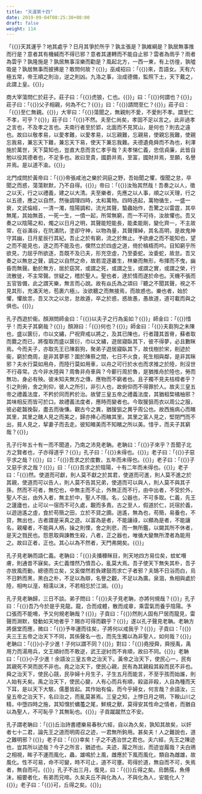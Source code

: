```yaml
---
title: "天運第十四"
date: 2019-09-04T08:25:38+08:00
draft: false
weight: 114
---
```




「{{<span secondary>}}天其運乎？地其處乎？日月其爭於所乎？孰主張是？孰維綱是？孰居無事推而行是？意者其有機緘而不得已邪？意者其運轉而不能自止邪？雲者為雨乎？雨者為雲乎？孰隆施是？孰居無事淫樂而勸是？風起北方，一西一東，有上彷徨，孰噓吸是？孰居無事而披拂是？敢問何故？{{</span>}}」巫咸祒曰：「{{<span secondary>}}來，吾語女。天有六極五常，帝王順之則治，逆之則凶。九洛之事，治成德備，監照下土，天下戴之，此謂上皇。{{</span>}}」


商大宰蕩問仁於莊子。莊子曰：「{{<span secondary>}}虎狼，仁也。{{</span>}}」曰：「{{<span secondary>}}何謂也？{{</span>}}」莊子曰：「{{<span secondary>}}父子相親，何為不仁？{{</span>}}」曰：「{{<span secondary>}}請問至仁？{{</span>}}」莊子曰：「{{<span secondary>}}至仁無親。{{</span>}}」大宰曰：「{{<span secondary>}}蕩聞之，無親則不愛，不愛則不孝。謂至仁不孝，可乎？{{</span>}}」莊子曰：「{{<span secondary>}}不然。夫至仁尚矣，孝固不足以言之。此非過孝之言也，不及孝之言也。夫南行者至於郢，北面而不見冥山，是何也？則去之遠也。故曰以敬孝易，以愛孝難，以愛孝易，以忘親難，忘親易，使親忘我難，使親忘我易，兼忘天下難，兼忘天下易，使天下兼忘我難。夫德遺堯舜而不為也，利澤施於萬世，天下莫知也，豈直大息而言仁孝乎哉？夫孝悌仁義，忠信貞廉，此皆自勉以役其德者也，不足多也。故曰至貴，國爵并焉，至富，國財并焉，至願，名譽并焉。是以道不渝。{{</span>}}」


北門成問於黃帝曰：「{{<span secondary>}}帝張咸池之樂於洞庭之野，吾始聞之懼，復聞之怠，卒聞之而惑，蕩蕩默默，乃不自得。{{</span>}}」帝曰：「{{<span secondary>}}汝殆其然哉！吾奏之以人，徵之以天，行之以禮義，建之以大清。夫至樂者，先應之以人事，順之以天理，行之以五德，應之以自然，然後調理四時，太和萬物。四時迭起，萬物循生，一盛一衰，文武倫經，一清一濁，陰陽調和，流光其聲，蟄蟲始作，吾驚之以雷霆，其卒無尾，其始無首，一死一生，一僨一起，所常無窮，而一不可待，汝故懼也。吾又奏之以陰陽之和，燭之以日月之明，其聲能短能長，能柔能剛，變化齊一，不主故常，在谷滿谷，在阬滿阬，塗卻守神，以物為量，其聲揮綽，其名高明，是故鬼神守其幽，日月星辰行其紀。吾止之於有窮，流之於無止。予欲慮之而不能知也，望之而不能見也，逐之而不能及也，儻然立於四虛之道，倚於槁梧而吟。目知窮乎所欲見，力屈乎所欲逐，吾既不及已夫，形充空虛，乃至委蛇。汝委蛇，故怠。吾又奏之以無怠之聲，調之以自然之命，故若混逐叢生，林樂而無形，布揮而不曳，幽昏而無聲。動於無方，居於窈冥，或謂之死，或謂之生，或謂之實，或謂之榮，行流散徙，不主常聲。世疑之，稽於聖人。聖也者，達於情而遂於命也。天機不張而五官皆備，此之謂天樂，無言而心說。故有焱氏為之頌曰『聽之不聞其聲，視之不見其形，充滿天地，苞裹六極』。汝欲聽之而無接焉，而故惑也。樂也者，始於懼，懼故祟，吾又次之以怠，怠故遁，卒之於惑，惑故愚，愚故道，道可載而與之俱也。{{</span>}}」


孔子西遊於衞。顏淵問師金曰：「{{<span secondary>}}以夫子之行為奚如？{{</span>}}」師金曰：「{{<span secondary>}}惜乎！而夫子其窮哉？{{</span>}}」顏淵曰：「{{<span secondary>}}何也？{{</span>}}」師金曰：「{{<span secondary>}}夫芻狗之未陳也，盛以篋衍，巾以文繡，尸祝齊戒以將之，及其已陳也，行者踐其首脊，蘇者取而爨之而已，將復取而盛以篋衍，巾以文繡，遊居寢臥其下，彼不得夢，必且數眯焉。今而夫子，亦取先王已陳芻狗，聚弟子遊居寢臥其下，故伐樹於宋，削迹於衞，窮於商周，是非其夢邪？圍於陳蔡之間，七日不火食，死生相與鄰，是非其眯邪？夫水行莫如用舟，而陸行莫如用車，以舟之可行於水也而求推之於陸，則沒世不行尋常。古今非水陸與？周魯非舟車與？今蘄行周於魯，是猶推舟於陸也，勞而無功，身必有殃。彼未知夫無方之傳，應物而不窮者也。且子獨不見夫桔槹者乎？引之則俯，舍之則仰，彼人之所引，非引人也，故俯仰而不得罪於人。故夫三皇五帝之禮義法度，不矜於同而矜於治。故譬三皇五帝之禮義法度，其猶柤棃橘柚邪？其味相反而皆可於口。故禮義法度者，應時而變者也。今取猨狙而衣以周公之服，彼必齕齧挽裂，盡去而後慊。觀古今之異，猶猨狙之異乎周公也。故西施病心而矉其里，其里之醜人見之而美之，歸亦捧心而矉其里。其里之富人見之，堅閉門而不出，貧人見之，挈妻子而去走。彼知矉美而不知矉之所以美。惜乎，而夫子其窮哉？{{</span>}}」


孔子行年五十有一而不聞道，乃南之沛見老聃。老聃曰：「{{<span secondary>}}子來乎？吾聞子北方之賢者也，子亦得道乎？{{</span>}}」孔子曰：「{{<span secondary>}}未得也。{{</span>}}」老子曰：「{{<span secondary>}}子惡乎求之哉？{{</span>}}」曰：「{{<span secondary>}}吾求之於度數，五年而未得也。{{</span>}}」老子曰：「{{<span secondary>}}子又惡乎求之哉？{{</span>}}」曰：「{{<span secondary>}}吾求之於陰陽，十有二年而未得也。{{</span>}}」老子曰：「{{<span secondary>}}然。使道而可獻，則人莫不獻之於其君，使道而可進，則人莫不進之於其親，使道而可以告人，則人莫不告其兄弟，使道而可以與人，則人莫不與其子孫，然而不可者，無佗也，中無主而不止，外無正而不行，由中出者，不受於外，聖人不出，由外入者，無主於中，聖人不隱。名，公器也，不可多取。仁義，先王之蘧廬也，止可以一宿而不可久處，覯而多責。古之至人，假道於仁，託宿於義，以遊逍遙之虛，食於苟簡之田，立於不貸之圃。逍遙，無為也，苟簡，易養也，不貸，無出也，古者謂是采真之遊。以富為是者，不能讓祿，以顯為是者，不能讓名，親權者，不能與人柄，操之則慄，舍之則悲，而一無所鑑，以闚其所不休者，是天之戮民也。怨恩取與諫教生殺，八者，正之器也，唯循大變無所湮者為能用之。故曰正者，正也。其心以為不然者，天門弗開矣。{{</span>}}」


孔子見老聃而語仁義。老聃曰：「{{<span secondary>}}夫播穅眯目，則天地四方易位矣，蚊虻噆膚，則通昔不寐矣。夫仁義憯然乃憤吾心，亂莫大焉。吾子使天下無失其朴，吾子亦放風而動，總德而立矣，又奚傑然若負建鼓而求亡子者邪？夫鵠不日浴而白，烏不日黔而黑，黑白之朴，不足以為辯，名譽之觀，不足以為廣。泉涸，魚相與處於陸，相呴以溼，相濡以沫，不若相忘於江湖。{{</span>}}」


孔子見老聃歸，三日不談。弟子問曰：「{{<span secondary>}}夫子見老聃，亦將何規哉？{{</span>}}」孔子曰：「{{<span secondary>}}吾乃今於是乎見龍。龍，合而成體，散而成章，乘雲氣而養乎陰陽。予口張而不能嗋，予又何規老聃哉？{{</span>}}」子貢曰：「{{<span secondary>}}然則人固有尸居而龍見，雷聲而淵默，發動如天地者乎？賜亦可得而觀乎？{{</span>}}」遂以孔子聲見老聃。老聃方將倨堂而應，微曰：「{{<span secondary>}}予年運而往矣，子將何以戒我乎？{{</span>}}」子貢曰：「{{<span secondary>}}夫三王五帝之治天下不同，其係聲名一也，而先生獨以為非聖人，如何哉？{{</span>}}」老聃曰：「{{<span secondary>}}小子少進！子何以謂不同？{{</span>}}」對曰：「{{<span secondary>}}堯授舜，舜授禹，禹用力而湯用兵，文王順紂而不敢逆，武王逆紂而不肯順，故曰不同。{{</span>}}」老聃曰：「{{<span secondary>}}小子少進！余語汝三皇五帝之治天下。黃帝之治天下，使民心一，民有其親死不哭而民不非也。堯之治天下，使民心親，民有為其親殺其殺而民不非也。舜之治天下，使民心競，民孕婦十月生子，子生五月而能言，不至乎孩而始誰，則人始有夭矣。禹之治天下，使民心變，人有心而兵有順，殺盜非殺，人自為種而天下耳，是以天下大駭，儒墨皆起。其作始有倫，而今乎婦女，何言哉？余語汝，三皇五帝之治天下，名曰治之，而亂莫甚焉。三皇之知，上悖日月之明，下睽山川之精，中墮四時之施，其知憯於蠣蠆之尾，鮮規之獸，莫得安其性命之情者，而猶自以為聖人，不可恥乎？其無恥也。{{</span>}}」子貢蹴蹴然立不安。


孔子謂老聃曰：「{{<span secondary>}}丘治詩書禮樂易春秋六經，自以為久矣，孰知其故矣，以奸者七十二君，論先王之道而明周召之迹，一君無所鉤用。甚矣夫！人之難說也，道之難明邪？{{</span>}}」老子曰：「{{<span secondary>}}幸矣！子之不遇治世之君也。夫六經，先王之陳迹也，豈其所以迹哉？今子之所言，猶迹也。夫迹，履之所出，而迹豈履哉？夫白鶂之相視，眸子不運而風化，蟲，雄鳴於上風，雌應於下風而風化，類自為雌雄，故風化。性不可易，命不可變，時不可止，道不可壅。苟得於道，無自而不可，失焉者，無自而可。{{</span>}}」孔子不出三月，復見，曰：「{{<span secondary>}}丘得之矣。烏鵲孺，魚傅沫，細要者化，有弟而兄啼。久矣夫丘不與化為人，不與化為人，安能化人？{{</span>}}」老子曰：「{{<span secondary>}}可，丘得之矣。{{</span>}}」